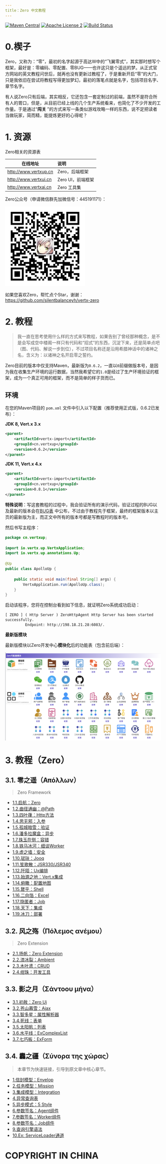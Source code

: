 ```yaml
---
title：Zero 中文教程
---
```


[![Maven Central](https://maven-badges.herokuapp.com/maven-central/cn.vertxup/vertx-zero/badge.svg?style=plastic)](https://maven-badges.herokuapp.com/maven-central/cn.vertxup/vertx-zero/)  [![Apache License 2](https://img.shields.io/badge/license-ASF2-blue.svg)](https://www.apache.org/licenses/LICENSE-2.0.txt)  [![Build Status](https://travis-ci.org/silentbalanceyh/vertx-zero.svg?branch=master)](https://travis-ci.org/silentbalanceyh/vertx-zero)

# 0.楔子

Zero，又称为：“零”，最初的名字起源于高达W中的“飞翼零式”，其实那时想写个框架，最好是：零编码、零配置、零BUG——也许这只是个遥远的梦。从正式官方网站的英文教程问世后，就再也没有更新过教程了，于是重新开启“零”的大门，只是我依旧在尝试将教程写得更加梦幻，最初的落笔点就是名字，包括项目名字、章节名字。

有人说Zero只有后端，其实相反，它还包含一套定制过的前端，虽然不是符合所有人的胃口，但是，从目前已经上线的几个生产系统看来，也简化了不少开发的工作量。于是通过“**闯关**
”的方式来写一条类似游戏攻略一样的东西，说不定把读者当做玩家，简而精，能提炼更好的心得呢？

# 1. 资源

Zero相关的资源表

| 在线地址 | 说明 |
|---|:---|
| <http://www.vertxup.cn> | Zero，后端框架 |
| <http://www.vertxui.cn> | Zero UI，前端框架 |
| <http://www.vertxai.cn> | Zero 工具集 |

Zero公众号（申请微信群先加微信号：445191171）：

![](./_image/2020-03-07/2020-03-07-13-24-07.jpg)

如果您喜欢Zero，帮忙点个Star，谢谢：<https://github.com/silentbalanceyh/vertx-zero>

# 2. 教程

> 我一直在思考使用什么样的方式来写教程，如果告别了曾经那种概念，是不是会写成空中楼阁一样只有代码和“招式”的东西，沉淀下来，还是简单点吧（图、代码、解说一步到位），不过项目名称还是沿用希腊神话中的诸神之名，含义为：以诸神之名开启零之誓约。

Zero目前的版本中仅支持Maven，最新版为`0.6.2`，一直以`0`前缀做版本号，是因为我在收集生产环境的运行数据，当然我希望它的`1.0`是经过了生产环境验证的框架，成为一个真正可用的框架，而不是简单的样子货而已。

## 环境

在您的Maven项目的 `pom.xml` 文件中引入以下配置（推荐使用正式版，0.6.2已发布）：

**JDK 8, Vert.x 3.x**

```xml
<parent>
    <artifactId>vertx-import</artifactId>
    <groupId>cn.vertxup</groupId>
    <version>0.6.2</version>
</parent>
```

**JDK 11, Vert.x 4.x**

```xml
<parent>
    <artifactId>vertx-import</artifactId>
    <groupId>cn.vertxup</groupId>
    <version>0.8.1</version>
</parent>
```

**特殊说明**：写这套教程的过程中，我会验证所有的演示代码，验证过程的BUG以及最新的版本会在[BUG表](document/bug.md)
中公布，不过由于教程先于框架，最终的框架版本以主页的最新版为主，而正文中所有的版本号都是写教程时的版本号。

然后书写主程序：

```java
package cn.vertxup;

import io.vertx.up.VertxApplication;
import io.vertx.up.annotations.Up;

@Up
public class ApolloUp {

    public static void main(final String[] args) {
        VertxApplication.run(ApolloUp.class);
    }
}
```

启动该程序，您将在控制台看到如下信息，就证明Zero系统成功启动：

```shell
[ ZERO ] ( Http Server ) ZeroHttpAgent Http Server has been started successfully. 
         Endpoint: http://198.18.21.28:6083/.
```

**最新版模块**

最新版模块以Zero开发中心**模块化**后的功能表（包含前后端）：

![](./_image/2022-03-27-15-19-02.png)

# 3. 教程（Zero）

## 3.1. 零之遥（Απόλλων）

> Zero Framework

* [1.1.启航：Zero](document/zero/001.first.md)
* [1.2.曲径通幽：@Path](document/zero/002.uri.md)
* [1.3.四叶葎：Http方法](document/zero/003.method.md)
* [1.4.思无邪：入参](document/zero/004.param.md)
* [1.5.孤城暗雪：验证](document/zero/005.validation.md)
* [1.6.潘多拉魔盒：异步](document/zero/006.async.md)
* [1.7.珠玉在侧：容错](document/zero/007.error.md)
* [1.8.铁马冰河：细谈Worker](document/zero/008.worker.md)
* [1.9.虚之墙：安全](document/zero/009.security.md)
* [1.10.珷玞：Jooq](document/zero/010.jooq.md)
* [1.11.笙歌散：JSR330/JSR340](document/zero/011.jsr330.md)
* [1.12.阡陌：Ux编排](document/zero/012.function.md)
* [1.13.始源之地：Vert.x集成](document/zero/013.native.md)
* [1.14.俯瞰：配置地图](document/zero/014.configuration.md)
* [1.15.鼚乎：Shell](document/zero/015.devops.md)
* [1.16.二向箔：Excel](document/zero/016.excel.md)
* [1.17.隐匿者：Job](document/zero/017.job.md)
* [1.18.天下：集成](document/zero/018.integration.md)
* [1.19.冰刀：部署](document/zero/019.deployment.md)

## 3.2. 风之殇（Πόλεμος ανέμου）

> Zero Extension

* [2.1.扬帆：Zero Extension](document/zero-extension/001.extension.md)
* [2.2.漆冰裂：Ambient](document/zero-extension/002.ambient.md)
* [2.3.木叶鸢：CRUD](document/zero-extension/003.crud.md)
* [2.4.绀珠：开发工具](document/zero-extension/004.toolkit.md)

## 3.3. 影之月（Σάντοου μήνα）

* [3.1.初赦：Zero Ui](document/zero-ui/001.structure.md)
* [3.2.苍山暮雪：Ajax](document/zero-ui/002.ajax.md)
* [3.3.智多星：属性解析器](document/zero-ui/003.attribute.md)
* [3.4.死线：表单](document/zero-ui/004.field.md)
* [3.5.太阳帆：列表](document/zero-ui/005.column.md)
* [3.6.水平线：ExComplexList](document/zero-ui/006.component.list.md)
* [3.7.七巧板：ExForm](document/zero-ui/007.component.form.md)

## 3.4. 䆐之疆（Σύνορα της χώρας）

> 本章节为快速链接，引导到原文章中核心章节。

* [1.信封模型：Envelop](document/zero/006.async.md#er-tong-yi-mo-xing)
* [2.任务模型：Mission](document/zero/017.job.md#1-6-mission)
* [3.集成模型：Integration](document/zero/018.integration.md#2-1-integration)
* [4.异常查询表](document/zero/007.error.md#er-yi-chang-cha-xun-biao)
* [5.异步模式：5 Style](document/zero/006.async.md#1-2-zero-mo-shi)
* [6.参数签名：Agent组件](document/zero/004.param.md#3-4-shang-xia-wen)
* [7.参数签名：Worker组件](document/zero/008.worker.md##3-2-kuo-zhan-can-shu)
* [8.参数签名：Job组件](document/zero/017.job.md#2-2-on-off)
* [9.查询引擎语法](document/zero/010.jooq.md#san-cha-xun-yin-qing)
* [10.Ex: ServiceLoader通道](document/zero-extension/001.extension.md#2-2-tong-dao-ding-yi)


# COPYRIGHT IN CHINA




